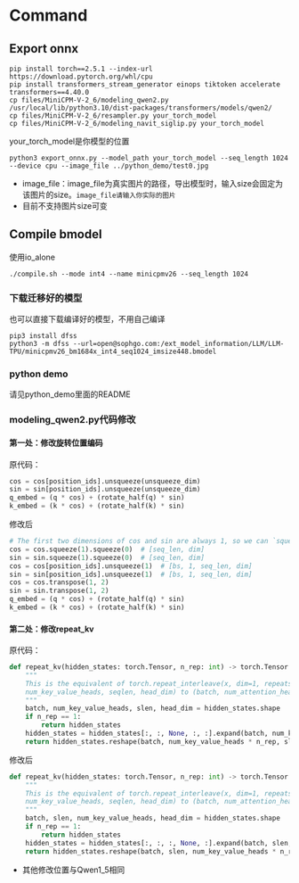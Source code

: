 # Command

## Export onnx

```shell
pip install torch==2.5.1 --index-url https://download.pytorch.org/whl/cpu
pip install transformers_stream_generator einops tiktoken accelerate transformers==4.40.0
cp files/MiniCPM-V-2_6/modeling_qwen2.py /usr/local/lib/python3.10/dist-packages/transformers/models/qwen2/
cp files/MiniCPM-V-2_6/resampler.py your_torch_model
cp files/MiniCPM-V-2_6/modeling_navit_siglip.py your_torch_model
```
your_torch_model是你模型的位置
```shell
python3 export_onnx.py --model_path your_torch_model --seq_length 1024 --device cpu --image_file ../python_demo/test0.jpg
```
* image_file：image_file为真实图片的路径，导出模型时，输入size会固定为该图片的size。`image_file请输入你实际的图片`
* 目前不支持图片size可变

## Compile bmodel
使用io_alone
```
./compile.sh --mode int4 --name minicpmv26 --seq_length 1024
```

### 下载迁移好的模型
也可以直接下载编译好的模型，不用自己编译
```shell
pip3 install dfss
python3 -m dfss --url=open@sophgo.com:/ext_model_information/LLM/LLM-TPU/minicpmv26_bm1684x_int4_seq1024_imsize448.bmodel
```

### python demo

请见python_demo里面的README

### modeling_qwen2.py代码修改

#### 第一处：修改旋转位置编码
原代码：
```python
cos = cos[position_ids].unsqueeze(unsqueeze_dim)
sin = sin[position_ids].unsqueeze(unsqueeze_dim)
q_embed = (q * cos) + (rotate_half(q) * sin)
k_embed = (k * cos) + (rotate_half(k) * sin)
```
修改后
```python
# The first two dimensions of cos and sin are always 1, so we can `squeeze` them.
cos = cos.squeeze(1).squeeze(0)  # [seq_len, dim]
sin = sin.squeeze(1).squeeze(0)  # [seq_len, dim]
cos = cos[position_ids].unsqueeze(1)  # [bs, 1, seq_len, dim]
sin = sin[position_ids].unsqueeze(1)  # [bs, 1, seq_len, dim]
cos = cos.transpose(1, 2)
sin = sin.transpose(1, 2)
q_embed = (q * cos) + (rotate_half(q) * sin)
k_embed = (k * cos) + (rotate_half(k) * sin)
```

#### 第二处：修改repeat_kv

原代码：
```python
def repeat_kv(hidden_states: torch.Tensor, n_rep: int) -> torch.Tensor:
    """
    This is the equivalent of torch.repeat_interleave(x, dim=1, repeats=n_rep). The hidden states go from (batch,
    num_key_value_heads, seqlen, head_dim) to (batch, num_attention_heads, seqlen, head_dim)
    """
    batch, num_key_value_heads, slen, head_dim = hidden_states.shape
    if n_rep == 1:
        return hidden_states
    hidden_states = hidden_states[:, :, None, :, :].expand(batch, num_key_value_heads, n_rep, slen, head_dim)
    return hidden_states.reshape(batch, num_key_value_heads * n_rep, slen, head_dim)
```

修改后
```python
def repeat_kv(hidden_states: torch.Tensor, n_rep: int) -> torch.Tensor:
    """
    This is the equivalent of torch.repeat_interleave(x, dim=1, repeats=n_rep). The hidden states go from (batch,
    num_key_value_heads, seqlen, head_dim) to (batch, num_attention_heads, seqlen, head_dim)
    """
    batch, slen, num_key_value_heads, head_dim = hidden_states.shape
    if n_rep == 1:
        return hidden_states
    hidden_states = hidden_states[:, :, :, None, :].expand(batch, slen, num_key_value_heads, n_rep, head_dim)
    return hidden_states.reshape(batch, slen, num_key_value_heads * n_rep, head_dim)
```

* 其他修改位置与Qwen1_5相同
